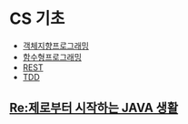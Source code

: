 # CS 기초
- [객체지향프로그래밍](./OOP/README.md)
- [함수형프로그래밍](./FunctionalProgramming/README.md)
- [REST](./REST/README.md)
- [TDD](./TDD/README.md)

## [Re:제로부터 시작하는 JAVA 생활](https://github.com/LEEJ0NGWAN/CS/tree/master/Re:zeroJAVA)
